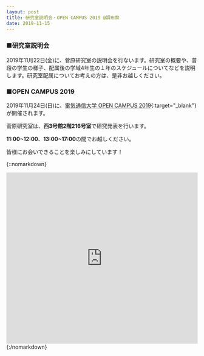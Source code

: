 ```yaml
---
layout: post
title: 研究室説明会・OPEN CAMPUS 2019 @調布祭
date: 2019-11-15
---
```


### ■研究室説明会
2019年11月22日(金)に、菅原研究室の説明会を行ないます。研究室の概要や、普段の学生の様子、配属後の学域4年生の１年のスケジュールについてなどを説明します。研究室配属についてお考えの方は、是非お越しください。

### ■OPEN CAMPUS 2019
2019年11月24日(日)に、[電気通信大学 OPEN CAMPUS 2019](https://www.uec.ac.jp/opencampus/){:target="_blank"}が開催されます。


菅原研究室は、**西3号館2階216号室**で研究発表を行います。

**11:00~12:00**、**13:00~17:00**の間でお越しください。

皆様にお会いできることを楽しみにしています！

{::nomarkdown}
<iframe src="https://www.google.com/maps/embed?pb=!1m18!1m12!1m3!1d810.4514975286428!2d139.54022991482853!3d35.6571513216079!2m3!1f0!2f0!3f0!3m2!1i1024!2i768!4f13.1!3m3!1m2!1s0x6018f011ab2ade29%3A0xdf78b2a20023ed93!2z44CSMTgyLTAwMzMg5p2x5Lqs6YO96Kq_5biD5biC5a-M5aOr6KaL55S677yS5LiB55uuIOilvzPlj7fppKg!5e0!3m2!1sja!2sjp!4v1562829277098!5m2!1sja!2sjp" width="100%" height="450" frameborder="0" style="border:0" allowfullscreen></iframe>
{:/nomarkdown}
